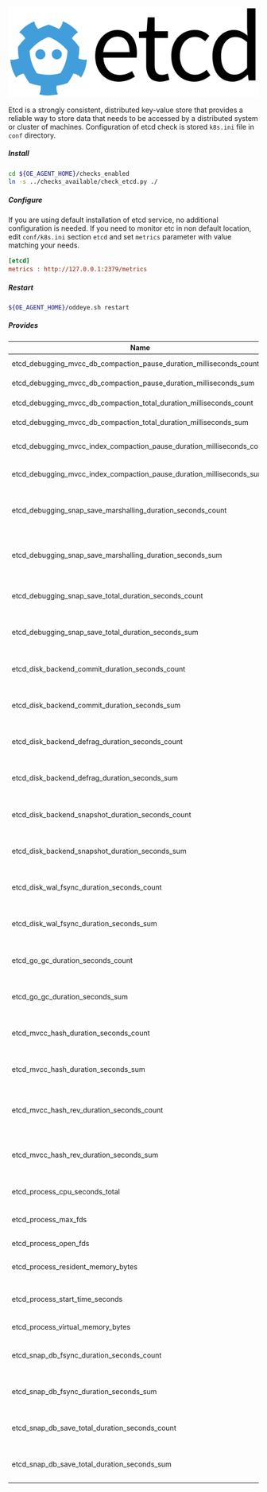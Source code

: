![etcd](../images/etcd.png)

Etcd is a strongly consistent, distributed key-value store that provides a reliable way to store data that needs to be accessed by a distributed system or cluster of machines. 
Configuration of etcd check is stored `k8s.ini` file in `conf` directory. 

##### **Install**

```bash
cd ${OE_AGENT_HOME}/checks_enabled
ln -s ../checks_available/check_etcd.py ./
```

##### **Configure**

If you are using default installation of etcd service, no additional configuration is needed.
If you need to monitor etc in non default location, edit `conf/k8s.ini` section `etcd` and set `metrics` parameter with value matching your needs. 

```ini
[etcd]
metrics : http://127.0.0.1:2379/metrics
```

##### **Restart**

```bash
${OE_AGENT_HOME}/oddeye.sh restart
```

##### **Provides**

| Name  | Description | Type | Unit|
| ------------- | ------------- |------------- |------------- |
|etcd_debugging_mvcc_db_compaction_pause_duration_milliseconds_count|DB compaction pause duration.|count|Milliseconds|
|etcd_debugging_mvcc_db_compaction_pause_duration_milliseconds_sum|DB compaction pause duration.|counter|Milliseconds|
|etcd_debugging_mvcc_db_compaction_total_duration_milliseconds_count|DB compaction total duration.|count|Milliseconds|
|etcd_debugging_mvcc_db_compaction_total_duration_milliseconds_sum|DB compaction total duration.|counter|Milliseconds|
|etcd_debugging_mvcc_index_compaction_pause_duration_milliseconds_count|Index compaction pause duration.|count|Milliseconds|
|etcd_debugging_mvcc_index_compaction_pause_duration_milliseconds_sum|Index compaction pause duration.|counter|Milliseconds|
|etcd_debugging_snap_save_marshalling_duration_seconds_count|The marshalling cost distributions of save called by snapshot.|count|Seconds|
|etcd_debugging_snap_save_marshalling_duration_seconds_sum|The marshalling cost distributions of save called by snapshot.|counter|Seconds|
|etcd_debugging_snap_save_total_duration_seconds_count|The total latency distributions of save called by snapshot.|count|Seconds|
|etcd_debugging_snap_save_total_duration_seconds_sum|The total latency distributions of save called by snapshot.|counter|Seconds|
|etcd_disk_backend_commit_duration_seconds_count|The latency distributions of commit called by backend.|count|Seconds|
|etcd_disk_backend_commit_duration_seconds_sum|The latency distributions of commit called by backend.|counter|Seconds|
|etcd_disk_backend_defrag_duration_seconds_count|The latency distribution of backend defragmentation.|count|Seconds|
|etcd_disk_backend_defrag_duration_seconds_sum|The latency distribution of backend defragmentation.|counter|Seconds|
|etcd_disk_backend_snapshot_duration_seconds_count|The latency distribution of backend snapshots.|count|Seconds|
|etcd_disk_backend_snapshot_duration_seconds_sum|The latency distribution of backend snapshots.|counter|Seconds|
|etcd_disk_wal_fsync_duration_seconds_count|The latency distributions of fsync called by wal.|count|Seconds|
|etcd_disk_wal_fsync_duration_seconds_sum|The latency distributions of fsync called by wal.|counter|Seconds|
|etcd_go_gc_duration_seconds_count|A summary of the GC invocation durations|count|Seconds|
|etcd_go_gc_duration_seconds_sum|A summary of the GC invocation durations|counter|Seconds|
|etcd_mvcc_hash_duration_seconds_count|The latency distribution of storage hash operation.|count|Seconds|
|etcd_mvcc_hash_duration_seconds_sum|The latency distribution of storage hash operation.|counter|Seconds|
|etcd_mvcc_hash_rev_duration_seconds_count|The latency distribution of storage hash by revision operation.|count|Seconds|
|etcd_mvcc_hash_rev_duration_seconds_sum|The latency distribution of storage hash by revision operation.|counter|Seconds|
|etcd_process_cpu_seconds_total|Total user and system CPU time spent in seconds|counter|Seconds|
|etcd_process_max_fds|Maximum number of open file descriptors|gauge|None|
|etcd_process_open_fds|Number of open file descriptors|gauge|None|
|etcd_process_resident_memory_bytes|Resident memory size in bytes.|gauge|Bytes|
|etcd_process_start_time_seconds|Start time of the process since unix epoch in seconds.|gauge|Seconds|
|etcd_process_virtual_memory_bytes|Virtual memory size in bytes.|gauge|Bytes|
|etcd_snap_db_fsync_duration_seconds_count|The latency distributions of fsyncing .snap.db file|count|Seconds|
|etcd_snap_db_fsync_duration_seconds_sum|The latency distributions of fsyncing .snap.db file|counter|Seconds|
|etcd_snap_db_save_total_duration_seconds_count|The total latency distributions of v3 snapshot save|count|Seconds|
|etcd_snap_db_save_total_duration_seconds_sum|The total latency distributions of v3 snapshot save|count|Seconds|
